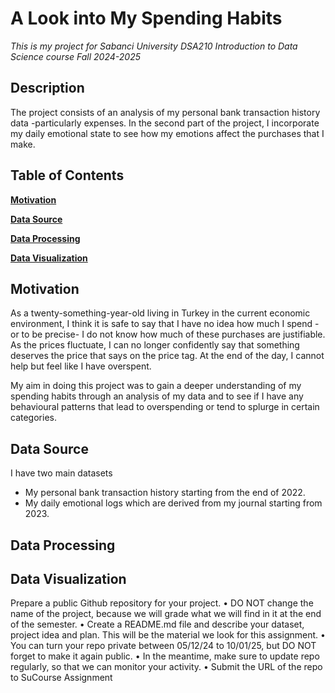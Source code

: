 # A Look into My Spending Habits
_This is my project for Sabanci University DSA210 Introduction to Data Science course Fall 2024-2025_

## Description
The project consists of an analysis of my personal bank transaction history data -particularly expenses. In the second part of the project, I incorporate my daily emotional state to see how my emotions affect the purchases that I make.

## Table of Contents
**[Motivation](#motivation)**  

**[Data Source](#data-source)** 

**[Data Processing](#data-processing)**

**[Data Visualization](#data-visualization)**

## Motivation
As a twenty-something-year-old living in Turkey in the current economic environment, I think it is safe to say that I have no idea how much I spend -or to be precise- I do not know how much of these purchases are justifiable. As the prices fluctuate, I can no longer confidently say that something deserves the price that says on the price tag. At the end of the day, I cannot help but feel like I have overspent. 

My aim in doing this project was to gain a deeper understanding of my spending habits through an analysis of my data and to see if I have any behavioural patterns that lead to overspending or tend to splurge in certain categories.

## Data Source
I have two main datasets
* My personal bank transaction history starting from the end of 2022.
* My daily emotional logs which are derived from my journal starting from 2023.

## Data Processing

## Data Visualization




Prepare a public Github repository for your project.
• DO NOT change the name of the project, because we will grade
what we will find in it at the end of the semester.
• Create a README.md file and describe your dataset, project
idea and plan. This will be the material we look for this
assignment.
• You can turn your repo private between 05/12/24 to 10/01/25,
but DO NOT forget to make it again public.
• In the meantime, make sure to update repo regularly, so that
we can monitor your activity.
• Submit the URL of the repo to SuCourse Assignment
